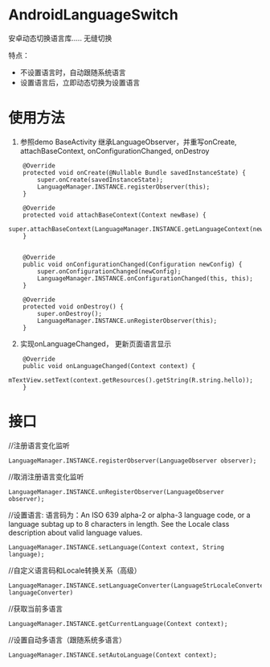 # AndroidLanguageSwitch
安卓动态切换语言库.....  无缝切换

特点：
* 不设置语言时，自动跟随系统语言
* 设置语言后，立即动态切换为设置语言

# 使用方法
 1. 参照demo BaseActivity 继承LanguageObserver，并重写onCreate, attachBaseContext, onConfigurationChanged, onDestroy

```
    @Override
    protected void onCreate(@Nullable Bundle savedInstanceState) {
        super.onCreate(savedInstanceState);
        LanguageManager.INSTANCE.registerObserver(this);
    }

    @Override
    protected void attachBaseContext(Context newBase) {
        super.attachBaseContext(LanguageManager.INSTANCE.getLanguageContext(newBase));
    }


    @Override
    public void onConfigurationChanged(Configuration newConfig) {
        super.onConfigurationChanged(newConfig);
        LanguageManager.INSTANCE.onConfigurationChanged(this, this);
    }

    @Override
    protected void onDestroy() {
        super.onDestroy();
        LanguageManager.INSTANCE.unRegisterObserver(this);
    }
 ```

2.  实现onLanguageChanged， 更新页面语言显示
```
    @Override
    public void onLanguageChanged(Context context) {
        mTextView.setText(context.getResources().getString(R.string.hello));
    }
```
# 接口
//注册语言变化监听
```
LanguageManager.INSTANCE.registerObserver(LanguageObserver observer);
```
//取消注册语言变化监听
```
LanguageManager.INSTANCE.unRegisterObserver(LanguageObserver observer);
```
//设置语言: 语言码为：An ISO 639 alpha-2 or alpha-3 language code, or a language subtag up to 8 characters in length. See the Locale class description about valid language values.
```    
LanguageManager.INSTANCE.setLanguage(Context context, String language);
```
//自定义语言码和Locale转换关系（高级）
```
LanguageManager.INSTANCE.setLanguageConverter(LanguageStrLocaleConverter languageConverter)
```
//获取当前多语言
```
LanguageManager.INSTANCE.getCurrentLanguage(Context context);
```
//设置自动多语言（跟随系统多语言）
```
LanguageManager.INSTANCE.setAutoLanguage(Context context);
```










